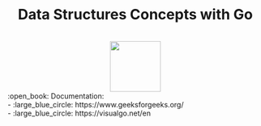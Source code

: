 <br>
<div align="center">
<h1>Data Structures Concepts with Go</h1>
  <br>
  <img height="100" src="[https://frontdeskhelpers.com/es/wp-content/uploads/sites/2/2021/10/golang-1024x578.png](https://golang.ch/wp-content/uploads/2022/06/Screenshot-from-2022-06-23-01-35-59.png)" />
</div>
:open_book: Documentation: <br>
- :large_blue_circle: https://www.geeksforgeeks.org/ <br>
- :large_blue_circle: https://visualgo.net/en
<br>
<div>
